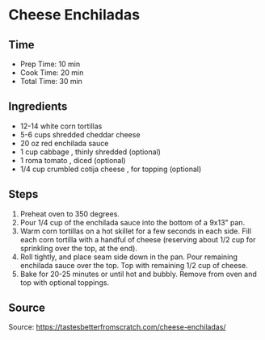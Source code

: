 # Cheese Enchiladas

## Time

- Prep Time: 10 min
- Cook Time: 20 min
- Total Time: 30 min

## Ingredients

- 12-14 white corn tortillas
- 5-6 cups shredded cheddar cheese
- 20 oz red enchilada sauce
- 1 cup cabbage , thinly shredded (optional)
- 1 roma tomato , diced (optional)
- 1/4 cup crumbled cotija cheese , for topping (optional)

## Steps

1. Preheat oven to 350 degrees.
2. Pour 1/4 cup of the enchilada sauce into the bottom of a 9x13" pan.
3. Warm corn tortillas on a hot skillet for a few seconds in each side. Fill each corn tortilla with a handful of cheese (reserving about 1/2 cup for sprinkling over the top, at the end).
4. Roll tightly, and place seam side down in the pan. Pour remaining enchilada sauce over the top. Top with remaining 1/2 cup of cheese.
5. Bake for 20-25 minutes or until hot and bubbly. Remove from oven and top with optional toppings.

## Source

Source: <https://tastesbetterfromscratch.com/cheese-enchiladas/>
